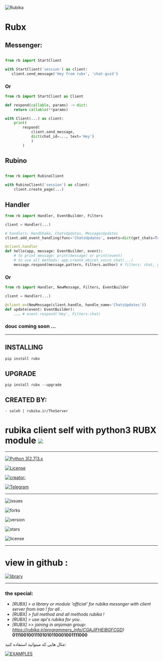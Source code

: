 ![Rubika](https://raw.githubusercontent.com/Mester-Root/rubx/main/logo.png)


# Rubx


## Messenger:

```python

from rb import StartClient 

with StartClient('session') as client:
   client.send_message('Hey from rubx', 'chat-guid')

```

### Or

```python
from rb import StartClient as Client

def respond(callable, params) -> dict:
    return callable(**params)

with Client(...) as client:
    print(
        respond(
            client.send_message,
            dict(chat_id=..., text='Hey')
            )
        )
```

## Rubino

``` python

from rb import RubinoClient

with RubinoClient('session') as client:
    client.create_page(...)

```

## Handler

```python
from rb import Handler, EventBuilder, Filters

client = Handler(...)

# handlers: HandShake, ChatsUpdates, MessagesUpdates
client.add_event_handling(func='ChatsUpdates', events=dict(get_chats=True, get_messages=True, pattern=('/start', 'Hey from rubx lib.')))

@client.handler
def hello(app, message: EventBuilder, event):
    # to print message: print(message) or print(event)
    # to use all methods: app.create_objcet_voice_chat(...)
    message.respond(message.pattern, Filters.author) # filters: chat, group, channel, author
```

### Or

```python
from rb import Handler, NewMessage, Filters, EventBuilder

client = Handler(...)

@client.on(NewMessage(client.handle, handle_name='ChatsUpdates'))
def update(event: EventBuilder):
    ... # event.respond('Hey', Filters.chat)

```

### douc coming soon ...

___________________________

## INSTALLING

```bash
pip install rubx
```

## UPGRADE

```
pip install rubx --upgrade
```


## CREATED BY:
    - saleh | rubika.ir/TheServer


# rubika client self with python3 RUBX module ![](https://i.imgur.com/fe85aVR.png)

_______________________

[![Python 3|2.7|3.x](https://img.shields.io/badge/python-3|3.0|3.x-yellow.svg)](https://www.python.org/)

[![License](https://img.shields.io/badge/license-GPLv2-red.svg)](https://raw.githubusercontent.com/Mester-Root/rubx/main/LICENSE)

[![creator: ](https://img.shields.io/badge/Telegram-Channel-33A8E3)](https://t.me/rubx_library)

[![Telegram](https://img.shields.io/badge/-telegram-red?color=white&logo=telegram&logoColor=black)](https://t.me/ClientUser)

_______________________


![issues](https://img.shields.io/github/issues/mester-root/rubx)

![forks](https://img.shields.io/github/forks/mester-root/rubx)

![version](https://img.shields.io/badge/version-v--1.0.1--beta-yellow)

![stars](https://img.shields.io/github/stars/mester-root/rubx)

![license](https://img.shields.io/github/license/mester-root/rubx)

_______________________

# view in github :

[![library](https://img.shields.io/puppetforge/mc/python?color=blue&label=RUBX&logo=RUBX&logoColor=red)](https://github.com/Mester-Root/rubx)

________________________

### the **special**:
- *[RUBX] > a library or module 'official' for rubika messnger with client server from iran ! for all .*
- *[RUBX] > full method and all methods rubika !*
- *[RUBX] > use api's rubika for you .*
- *[RUBX] >> joining in anjoman group: https://rubika.ir/programmers_info/CGAJIFHEIBGFCGD)*
__01110010011101010110001001111000__


مثال هایی که میتوانید استفاده کنید:

[![EXAMPLES](https://raw.githubusercontent.com/Mester-Root/rubx/main/example.png)](https://github.com/Mester-Root/rubx/tree/main/Examples)
